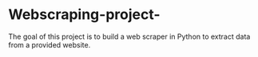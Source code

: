 # Webscraping-project-
The goal of this project is to build a web scraper in Python to extract data from a provided  website. 

